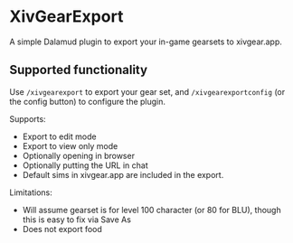 # XivGearExport

A simple Dalamud plugin to export your in-game gearsets to xivgear.app.

## Supported functionality

Use `/xivgearexport` to export your gear set, and `/xivgearexportconfig` (or the config button) to configure the plugin.

Supports:
- Export to edit mode
- Export to view only mode
- Optionally opening in browser
- Optionally putting the URL in chat
- Default sims in xivgear.app are included in the export.

Limitations:
- Will assume gearset is for level 100 character (or 80 for BLU), though this is easy to fix via Save As
- Does not export food
